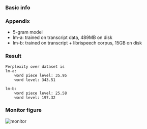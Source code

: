### Basic info

### Appendix

* 5-gram model
* lm-a: trained on transcript data, 489MB on disk
* lm-b: trained on transcript + librispeech corpus, 15GB on disk

### Result
```
Perplexity over dataset is 
lm-a:
    word piece level: 35.95
    word level: 343.51

lm-b:
    word piece level: 25.58
    word level: 197.32
```

### Monitor figure
![monitor](./monitor.png)
